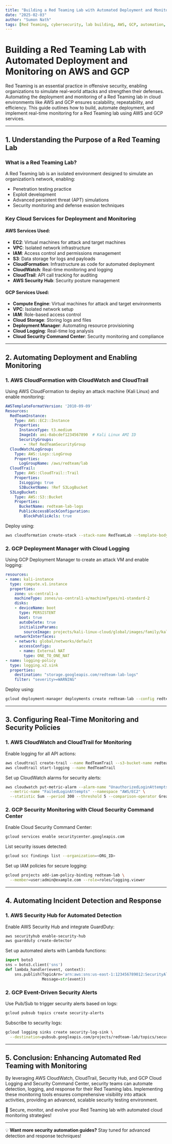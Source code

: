 ```yaml
---
title: "Building a Red Teaming Lab with Automated Deployment and Monitoring on AWS and GCP"
date: "2025-02-03"
author: "Sumon Nath"
tags: [Red Teaming, cybersecurity, lab building, AWS, GCP, automation, penetration testing, strategy, monitoring]
---
```


# Building a Red Teaming Lab with Automated Deployment and Monitoring on AWS and GCP

Red Teaming is an essential practice in offensive security, enabling organizations to simulate real-world attacks and strengthen their defenses. Automating the deployment and monitoring of a Red Teaming lab in cloud environments like AWS and GCP ensures scalability, repeatability, and efficiency. This guide outlines how to build, automate deployment, and implement real-time monitoring for a Red Teaming lab using AWS and GCP services.

---

## **1. Understanding the Purpose of a Red Teaming Lab**

### **What is a Red Teaming Lab?**
A Red Teaming lab is an isolated environment designed to simulate an organization’s network, enabling:
- Penetration testing practice
- Exploit development
- Advanced persistent threat (APT) simulations
- Security monitoring and defense evasion techniques

### **Key Cloud Services for Deployment and Monitoring**
#### **AWS Services Used:**
- **EC2**: Virtual machines for attack and target machines
- **VPC**: Isolated network infrastructure
- **IAM**: Access control and permissions management
- **S3**: Data storage for logs and payloads
- **CloudFormation**: Infrastructure as code for automated deployment
- **CloudWatch**: Real-time monitoring and logging
- **CloudTrail**: API call tracking for auditing
- **AWS Security Hub**: Security posture management

#### **GCP Services Used:**
- **Compute Engine**: Virtual machines for attack and target environments
- **VPC**: Isolated network setup
- **IAM**: Role-based access control
- **Cloud Storage**: Storing logs and files
- **Deployment Manager**: Automating resource provisioning
- **Cloud Logging**: Real-time log analysis
- **Cloud Security Command Center**: Security monitoring and compliance

---

## **2. Automating Deployment and Enabling Monitoring**

### **1. AWS CloudFormation with CloudWatch and CloudTrail**
Using AWS CloudFormation to deploy an attack machine (Kali Linux) and enable monitoring:
```yaml
AWSTemplateFormatVersion: '2010-09-09'
Resources:
  RedTeamInstance:
    Type: AWS::EC2::Instance
    Properties:
      InstanceType: t3.medium
      ImageId: ami-0abcdef1234567890  # Kali Linux AMI ID
      SecurityGroups: 
        - !Ref RedTeamSecurityGroup
  CloudWatchLogGroup:
    Type: AWS::Logs::LogGroup
    Properties:
      LogGroupName: /aws/redteam/lab
  CloudTrail:
    Type: AWS::CloudTrail::Trail
    Properties:
      IsLogging: true
      S3BucketName: !Ref S3LogBucket
  S3LogBucket:
    Type: AWS::S3::Bucket
    Properties:
      BucketName: redteam-lab-logs
      PublicAccessBlockConfiguration:
        BlockPublicAcls: true
```
Deploy using:
```bash
aws cloudformation create-stack --stack-name RedTeamLab --template-body file://redteam.yml
```

### **2. GCP Deployment Manager with Cloud Logging**
Using GCP Deployment Manager to create an attack VM and enable logging:
```yaml
resources:
- name: kali-instance
  type: compute.v1.instance
  properties:
    zone: us-central1-a
    machineType: zones/us-central1-a/machineTypes/n1-standard-2
    disks:
    - deviceName: boot
      type: PERSISTENT
      boot: true
      autoDelete: true
      initializeParams:
        sourceImage: projects/kali-linux-cloud/global/images/family/kali-linux
    networkInterfaces:
    - network: global/networks/default
      accessConfigs:
      - name: External NAT
        type: ONE_TO_ONE_NAT
- name: logging-policy
  type: logging.v2.sink
  properties:
    destination: "storage.googleapis.com/redteam-lab-logs"
    filter: "severity>=WARNING"
```
Deploy using:
```bash
gcloud deployment-manager deployments create redteam-lab --config redteam.yaml
```

---

## **3. Configuring Real-Time Monitoring and Security Policies**

### **1. AWS CloudWatch and CloudTrail for Monitoring**
Enable logging for all API actions:
```bash
aws cloudtrail create-trail --name RedTeamTrail --s3-bucket-name redteam-lab-logs
aws cloudtrail start-logging --name RedTeamTrail
```
Set up CloudWatch alarms for security alerts:
```bash
aws cloudwatch put-metric-alarm --alarm-name "UnauthorizedLoginAttempts" \
  --metric-name "FailedLoginAttempts" --namespace "AWS/EC2" \
  --statistic Sum --period 300 --threshold 5 --comparison-operator GreaterThanThreshold
```

### **2. GCP Security Monitoring with Cloud Security Command Center**
Enable Cloud Security Command Center:
```bash
gcloud services enable securitycenter.googleapis.com
```
List security issues detected:
```bash
gcloud scc findings list --organization=<ORG_ID>
```
Set up IAM policies for secure logging:
```bash
gcloud projects add-iam-policy-binding redteam-lab \
  --member=user:admin@example.com --role=roles/logging.viewer
```

---

## **4. Automating Incident Detection and Response**

### **1. AWS Security Hub for Automated Detection**
Enable AWS Security Hub and integrate GuardDuty:
```bash
aws securityhub enable-security-hub
aws guardduty create-detector
```
Set up automated alerts with Lambda functions:
```python
import boto3
sns = boto3.client('sns')
def lambda_handler(event, context):
    sns.publish(TopicArn='arn:aws:sns:us-east-1:123456789012:SecurityAlerts', 
                Message=str(event))
```

### **2. GCP Event-Driven Security Alerts**
Use Pub/Sub to trigger security alerts based on logs:
```bash
gcloud pubsub topics create security-alerts
```
Subscribe to security logs:
```bash
gcloud logging sinks create security-log-sink \
  --destination=pubsub.googleapis.com/projects/redteam-lab/topics/security-alerts
```

---

## **5. Conclusion: Enhancing Automated Red Teaming with Monitoring**

By leveraging AWS CloudWatch, CloudTrail, Security Hub, and GCP Cloud Logging and Security Command Center, security teams can automate detection, logging, and response for their Red Teaming labs. Implementing these monitoring tools ensures comprehensive visibility into attack activities, providing an advanced, scalable security testing environment.

🚀 Secure, monitor, and evolve your Red Teaming lab with automated cloud monitoring strategies!

---

💡 **Want more security automation guides?** Stay tuned for advanced detection and response techniques!

